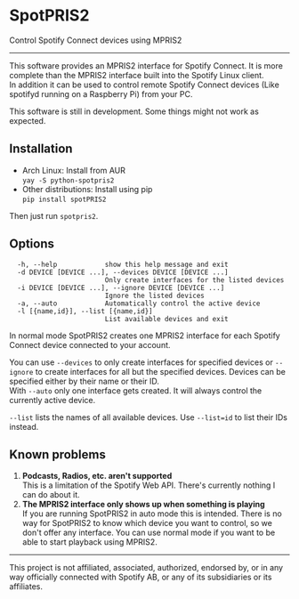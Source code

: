 SpotPRIS2
=========

Control Spotify Connect devices using MPRIS2

****

This software provides an MPRIS2 interface for Spotify Connect. It is more complete than the MPRIS2 interface built into
the Spotify Linux client.  
In addition it can be used to control remote Spotify Connect devices (Like spotifyd running on a Raspberry Pi) from your
PC.

This software is still in development. Some things might not work as expected.

Installation
------------
* Arch Linux: Install from AUR  
    ```yay -S python-spotpris2```
* Other distributions: Install using pip  
    ```pip install spotPRIS2```

Then just run `spotpris2`.

Options
-------
```
  -h, --help            show this help message and exit
  -d DEVICE [DEVICE ...], --devices DEVICE [DEVICE ...]
                        Only create interfaces for the listed devices
  -i DEVICE [DEVICE ...], --ignore DEVICE [DEVICE ...]
                        Ignore the listed devices
  -a, --auto            Automatically control the active device
  -l [{name,id}], --list [{name,id}]
                        List available devices and exit
```

In normal mode SpotPRIS2 creates one MPRIS2 interface for each Spotify Connect device connected to your account.

You can use `--devices` to only create interfaces for specified devices or `--ignore` to create interfaces for all but
the specified devices. Devices can be specified either by their name or their ID.  
With `--auto` only one interface gets created. It will always control the currently active device.

`--list` lists the names of all available devices. Use `--list=id` to list their IDs instead.

Known problems
--------------
1. **Podcasts, Radios, etc. aren't supported**  
    This is a limitation of the Spotify Web API. There's currently nothing I can do about it.
2. **The MPRIS2 interface only shows up when something is playing**  
    If you are running SpotPRIS2 in auto mode this is intended. There is no way for SpotPRIS2 to know which device you
    want to control, so we don't offer any interface. You can use normal mode if you want to be able to start playback
    using MPRIS2.

****

This project is not affiliated, associated, authorized, endorsed by, or in any way officially connected with Spotify AB,
or any of its subsidiaries or its affiliates.

